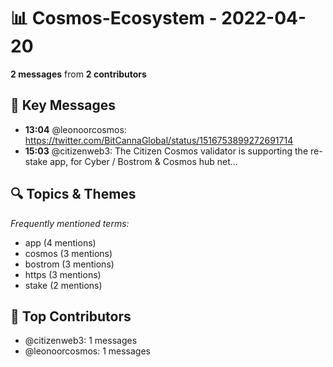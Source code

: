 # 📊 Cosmos-Ecosystem - 2022-04-20
**2 messages** from **2 contributors**

## 💬 Key Messages
- **13:04** @leonoorcosmos: https://twitter.com/BitCannaGlobal/status/1516753899272691714
- **15:03** @citizenweb3: The Citizen Cosmos validator is supporting the re-stake app, for Cyber / Bostrom & Cosmos hub net...

## 🔍 Topics & Themes
*Frequently mentioned terms:*
- app (4 mentions)
- cosmos (3 mentions)
- bostrom (3 mentions)
- https (3 mentions)
- stake (2 mentions)

## 👥 Top Contributors
- @citizenweb3: 1 messages
- @leonoorcosmos: 1 messages